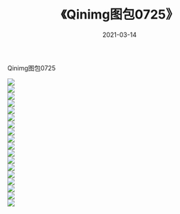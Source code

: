﻿---
layout: post
title:  《Qinimg图包0725》
date:   2021-03-14
img: http://imgx.orgx.ga/Qinimg图包/Qinimg图包0725/000.jpg
categories: [美女, 清纯, 唯美]
---

Qinimg图包0725

 ![](http://imgx.orgx.ga/Qinimg图包/Qinimg图包0725/001.jpg) <br>![](http://imgx.orgx.ga/Qinimg图包/Qinimg图包0725/002.jpg) <br>![](http://imgx.orgx.ga/Qinimg图包/Qinimg图包0725/003.jpg) <br>![](http://imgx.orgx.ga/Qinimg图包/Qinimg图包0725/004.jpg) <br>![](http://imgx.orgx.ga/Qinimg图包/Qinimg图包0725/005.jpg) <br>![](http://imgx.orgx.ga/Qinimg图包/Qinimg图包0725/006.jpg) <br>![](http://imgx.orgx.ga/Qinimg图包/Qinimg图包0725/007.jpg) <br>![](http://imgx.orgx.ga/Qinimg图包/Qinimg图包0725/008.jpg) <br>![](http://imgx.orgx.ga/Qinimg图包/Qinimg图包0725/009.jpg) <br>![](http://imgx.orgx.ga/Qinimg图包/Qinimg图包0725/010.jpg) <br>![](http://imgx.orgx.ga/Qinimg图包/Qinimg图包0725/011.jpg) <br>![](http://imgx.orgx.ga/Qinimg图包/Qinimg图包0725/012.jpg) <br>![](http://imgx.orgx.ga/Qinimg图包/Qinimg图包0725/013.jpg) <br>![](http://imgx.orgx.ga/Qinimg图包/Qinimg图包0725/014.jpg) <br>![](http://imgx.orgx.ga/Qinimg图包/Qinimg图包0725/015.jpg) <br>![](http://imgx.orgx.ga/Qinimg图包/Qinimg图包0725/016.jpg) <br>![](http://imgx.orgx.ga/Qinimg图包/Qinimg图包0725/017.jpg) <br>![](http://imgx.orgx.ga/Qinimg图包/Qinimg图包0725/018.jpg) <br>